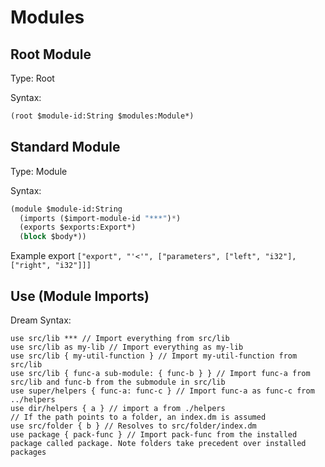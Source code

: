 # Modules

## Root Module

Type: Root

Syntax:

```lisp
(root $module-id:String $modules:Module*)
```

## Standard Module

Type: Module

Syntax:

```lisp
(module $module-id:String
  (imports ($import-module-id "***")*)
  (exports $exports:Export*)
  (block $body*))
```

Example export `["export", "'<'", ["parameters", ["left", "i32"], ["right", "i32"]]]`

## Use (Module Imports)

Dream Syntax:

```dream
use src/lib *** // Import everything from src/lib
use src/lib as my-lib // Import everything as my-lib
use src/lib { my-util-function } // Import my-util-function from src/lib
use src/lib { func-a sub-module: { func-b } } // Import func-a from src/lib and func-b from the submodule in src/lib
use super/helpers { func-a: func-c } // Import func-a as func-c from ../helpers
use dir/helpers { a } // import a from ./helpers
// If the path points to a folder, an index.dm is assumed
use src/folder { b } // Resolves to src/folder/index.dm
use package { pack-func } // Import pack-func from the installed package called package. Note folders take precedent over installed packages
```
